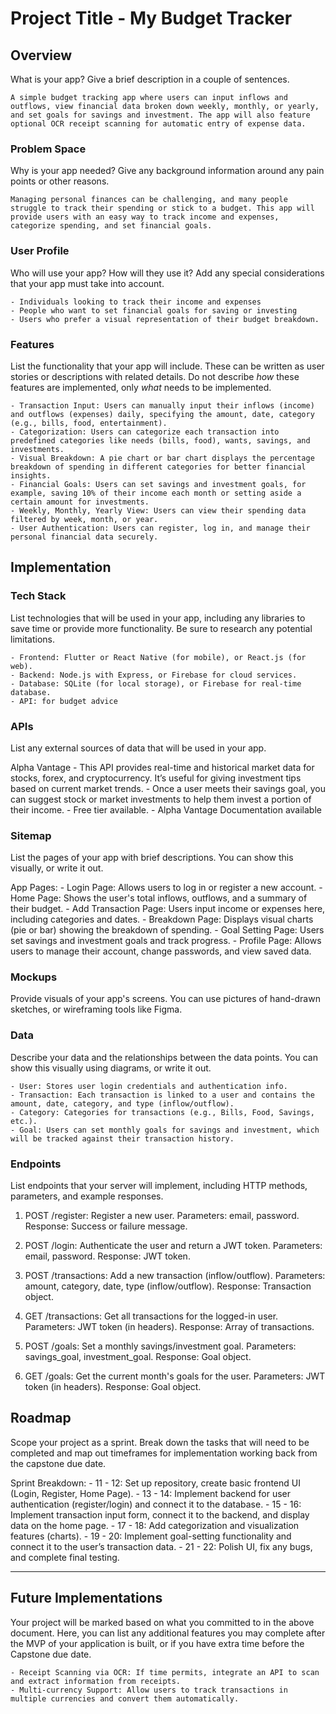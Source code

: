 # Project Title - My Budget Tracker

## Overview
What is your app? Give a brief description in a couple of sentences.

    A simple budget tracking app where users can input inflows and outflows, view financial data broken down weekly, monthly, or yearly, and set goals for savings and investment. The app will also feature optional OCR receipt scanning for automatic entry of expense data.

### Problem Space
Why is your app needed? Give any background information around any pain points or other reasons.

    Managing personal finances can be challenging, and many people struggle to track their spending or stick to a budget. This app will provide users with an easy way to track income and expenses, categorize spending, and set financial goals.

### User Profile
Who will use your app? How will they use it? Add any special considerations that your app must take into account.

    - Individuals looking to track their income and expenses
    - People who want to set financial goals for saving or investing
    - Users who prefer a visual representation of their budget breakdown.

### Features
List the functionality that your app will include. These can be written as user stories or descriptions with related details. Do not describe _how_ these features are implemented, only _what_ needs to be implemented.

    - Transaction Input: Users can manually input their inflows (income) and outflows (expenses) daily, specifying the amount, date, category (e.g., bills, food, entertainment).
    - Categorization: Users can categorize each transaction into predefined categories like needs (bills, food), wants, savings, and investments.
    - Visual Breakdown: A pie chart or bar chart displays the percentage breakdown of spending in different categories for better financial insights.
    - Financial Goals: Users can set savings and investment goals, for example, saving 10% of their income each month or setting aside a certain amount for investments.
    - Weekly, Monthly, Yearly View: Users can view their spending data filtered by week, month, or year.
    - User Authentication: Users can register, log in, and manage their personal financial data securely.


## Implementation

### Tech Stack
List technologies that will be used in your app, including any libraries to save time or provide more functionality. Be sure to research any potential limitations.

    - Frontend: Flutter or React Native (for mobile), or React.js (for web).
    - Backend: Node.js with Express, or Firebase for cloud services.
    - Database: SQLite (for local storage), or Firebase for real-time database.
    - API: for budget advice 

### APIs
List any external sources of data that will be used in your app.

Alpha Vantage
    - This API provides real-time and historical market data for stocks, forex, and cryptocurrency. It’s useful for giving investment tips based on current market trends.
    - Once a user meets their savings goal, you can suggest stock or market investments to help them invest a portion of their income.
    - Free tier available.
    - Alpha Vantage Documentation available 

### Sitemap
List the pages of your app with brief descriptions. You can show this visually, or write it out.

App Pages:
    - Login Page: Allows users to log in or register a new account.
    - Home Page: Shows the user's total inflows, outflows, and a summary of their budget.
    - Add Transaction Page: Users input income or expenses here, including categories and dates.
    - Breakdown Page: Displays visual charts (pie or bar) showing the breakdown of spending.
    - Goal Setting Page: Users set savings and investment goals and track progress.
    - Profile Page: Allows users to manage their account, change passwords, and view saved data.

### Mockups
Provide visuals of your app's screens. You can use pictures of hand-drawn sketches, or wireframing tools like Figma.

### Data
Describe your data and the relationships between the data points. You can show this visually using diagrams, or write it out. 

    - User: Stores user login credentials and authentication info.
    - Transaction: Each transaction is linked to a user and contains the amount, date, category, and type (inflow/outflow).
    - Category: Categories for transactions (e.g., Bills, Food, Savings, etc.).
    - Goal: Users can set monthly goals for savings and investment, which will be tracked against their transaction history.

### Endpoints
List endpoints that your server will implement, including HTTP methods, parameters, and example responses.

1. POST /register: Register a new user.
    Parameters: email, password.
    Response: Success or failure message.

2. POST /login: Authenticate the user and return a JWT token.
    Parameters: email, password.
    Response: JWT token.

3. POST /transactions: Add a new transaction (inflow/outflow).
    Parameters: amount, category, date, type (inflow/outflow).
    Response: Transaction object.

4. GET /transactions: Get all transactions for the logged-in user.
    Parameters: JWT token (in headers).
    Response: Array of transactions.

5. POST /goals: Set a monthly savings/investment goal.
    Parameters: savings_goal, investment_goal.
    Response: Goal object.

6. GET /goals: Get the current month's goals for the user.
    Parameters: JWT token (in headers).
    Response: Goal object.

## Roadmap
Scope your project as a sprint. Break down the tasks that will need to be completed and map out timeframes for implementation working back from the capstone due date. 

Sprint Breakdown:
    - 11 - 12: Set up repository, create basic frontend UI (Login, Register, Home Page).
    - 13 - 14: Implement backend for user authentication (register/login) and connect it to the database.
    - 15 - 16: Implement transaction input form, connect it to the backend, and display data on the home page.
    - 17 - 18: Add categorization and visualization features (charts).
    - 19 - 20: Implement goal-setting functionality and connect it to the user’s transaction data.
    - 21 - 22: Polish UI, fix any bugs, and complete final testing.


---

## Future Implementations
Your project will be marked based on what you committed to in the above document. Here, you can list any additional features you may complete after the MVP of your application is built, or if you have extra time before the Capstone due date.

    - Receipt Scanning via OCR: If time permits, integrate an API to scan and extract information from receipts.
    - Multi-currency Support: Allow users to track transactions in multiple currencies and convert them automatically.